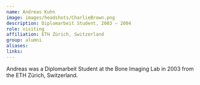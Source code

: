 ```yaml
---
name: Andreas Kuhn
image: images/headshots/CharlieBrown.png
description: Diplomarbeit Student, 2003 – 2004
role: visiting
affiliation: ETH Zürich, Switzerland
group: alumni
aliases: 
links:
---
```


Andreas was a Diplomarbeit Student at the Bone Imaging Lab in 2003 from the ETH Zürich, Switzerland.